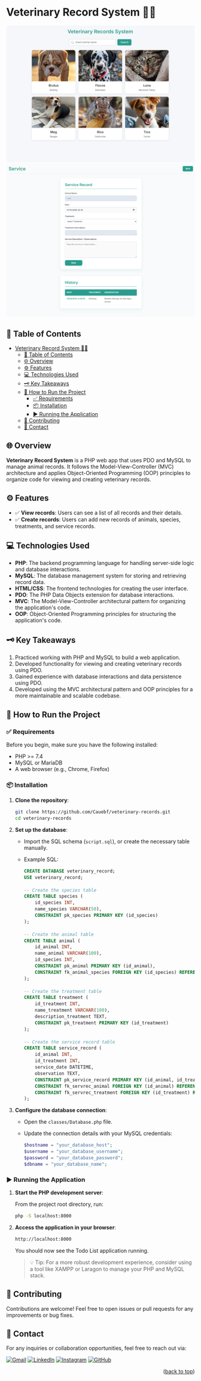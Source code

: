 # Veterinary Record System 🐾📝

![Veterinary Record System Home Demo](./images/home-screenshot.png)
![Veterinary Record System Service Demo](./images/service-screenshot.png)

## 📌 Table of Contents

- [Veterinary Record System 🐾📝](#veterinary-record-system-)
  - [📌 Table of Contents](#-table-of-contents)
  - [🌐 Overview](#-overview)
  - [⚙️ Features](#️-features)
  - [💻 Technologies Used](#-technologies-used)
  - [🗝️ Key Takeaways](#️-key-takeaways)
  - [🚀 How to Run the Project](#-how-to-run-the-project)
    - [✅ Requirements](#-requirements)
    - [📦 Installation](#-installation)
    - [▶️ Running the Application](#️-running-the-application)
  - [🤝 Contributing](#-contributing)
  - [💬 Contact](#-contact)

## 🌐 Overview

**Veterinary Record System** is a PHP web app that uses PDO and MySQL to manage animal records. It follows the Model-View-Controller (MVC) architecture and applies Object-Oriented Programming (OOP) principles to organize code for viewing and creating veterinary records.

## ⚙️ Features

- ✅ **View records**: Users can see a list of all records and their details.
- ✅ **Create records**: Users can add new records of animals, species, treatments, and service records.

## 💻 Technologies Used

- **PHP**: The backend programming language for handling server-side logic and database interactions.
- **MySQL**: The database management system for storing and retrieving record data.
- **HTML/CSS**: The frontend technologies for creating the user interface.
- **PDO**: The PHP Data Objects extension for database interactions.
- **MVC**: The Model-View-Controller architectural pattern for organizing the application's code.
- **OOP**: Object-Oriented Programming principles for structuring the application's code.

## 🗝️ Key Takeaways

1. Practiced working with PHP and MySQL to build a web application.
2. Developed functionality for viewing and creating veterinary records using PDO.
3. Gained experience with database interactions and data persistence using PDO.
4. Developed using the MVC architectural pattern and OOP principles for a more maintainable and scalable codebase.

## 🚀 How to Run the Project

### ✅ Requirements

Before you begin, make sure you have the following installed:

- PHP >= 7.4
- MySQL or MariaDB
- A web browser (e.g., Chrome, Firefox)

### 📦 Installation

1.  **Clone the repository**:

    ```bash
    git clone https://github.com/Cauebf/veterinary-records.git
    cd veterinary-records
    ```

2.  **Set up the database**:

    - Import the SQL schema (`script.sql`), or create the necessary table manually.
    - Example SQL:

      ```sql
      CREATE DATABASE veterinary_record;
      USE veterinary_record;

      -- Create the species table
      CREATE TABLE species (
          id_species INT,
          name_species VARCHAR(50),
          CONSTRAINT pk_species PRIMARY KEY (id_species)
      );

      -- Create the animal table
      CREATE TABLE animal (
          id_animal INT,
          name_animal VARCHAR(100),
          id_species INT,
          CONSTRAINT pk_animal PRIMARY KEY (id_animal),
          CONSTRAINT fk_animal_species FOREIGN KEY (id_species) REFERENCES species (id_species)
      );

      -- Create the treatment table
      CREATE TABLE treatment (
          id_treatment INT,
          name_treatment VARCHAR(100),
          description_treatment TEXT,
          CONSTRAINT pk_treatment PRIMARY KEY (id_treatment)
      );

      -- Create the service record table
      CREATE TABLE service_record (
          id_animal INT,
          id_treatment INT,
          service_date DATETIME,
          observation TEXT,
          CONSTRAINT pk_service_record PRIMARY KEY (id_animal, id_treatment, service_date),
          CONSTRAINT fk_servrec_animal FOREIGN KEY (id_animal) REFERENCES animal (id_animal),
          CONSTRAINT fk_servrec_treatment FOREIGN KEY (id_treatment) REFERENCES treatment (id_treatment)
      );
      ```

3.  **Configure the database connection**:

    - Open the `classes/Database.php` file.
    - Update the connection details with your MySQL credentials:

      ```php
      $hostname = "your_database_host";
      $username = "your_database_username";
      $password = "your_database_password";
      $dbname = "your_database_name";
      ```

### ▶️ Running the Application

1. **Start the PHP development server**:

   From the project root directory, run:

   ```bash
   php -S localhost:8000
   ```

2. **Access the application in your browser**:

   ```bash
   http://localhost:8000
   ```

   You should now see the Todo List application running.

   > 💡 Tip: For a more robust development experience, consider using a tool like XAMPP or Laragon to manage your PHP and MySQL stack.

## 🤝 Contributing

Contributions are welcome! Feel free to open issues or pull requests for any improvements or bug fixes.

## 💬 Contact

For any inquiries or collaboration opportunities, feel free to reach out via:

[![Gmail](https://img.shields.io/badge/Gmail-D14836?style=for-the-badge&logo=gmail&logoColor=white)](mailto:cauebrolesef@gmail.com)
[![LinkedIn](https://img.shields.io/badge/LinkedIn-0077B5?style=for-the-badge&logo=linkedin&logoColor=white)](https://www.linkedin.com/in/cauebrolesef/)
[![Instagram](https://img.shields.io/badge/-Instagram-%23E4405F?style=for-the-badge&logo=instagram&logoColor=white)](https://www.instagram.com/cauebf_/)
[![GitHub](https://img.shields.io/badge/GitHub-181717?style=for-the-badge&logo=github&logoColor=white)](https://github.com/Cauebf)

<p align="right">(<a href="#veterinary-record-system-">back to top</a>)</p>
